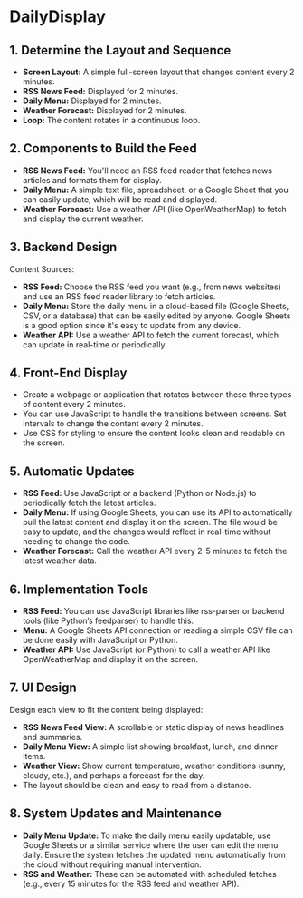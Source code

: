 # DailyDisplay

## 1. Determine the Layout and Sequence

- **Screen Layout:** A simple full-screen layout that changes content every 2 minutes.
- **RSS News Feed:** Displayed for 2 minutes.
- **Daily Menu:** Displayed for 2 minutes.
- **Weather Forecast:** Displayed for 2 minutes.
- **Loop:** The content rotates in a continuous loop.

## 2. Components to Build the Feed

- **RSS News Feed:** You'll need an RSS feed reader that fetches news articles and formats them for display.
- **Daily Menu:** A simple text file, spreadsheet, or a Google Sheet that you can easily update, which will be read and displayed.
- **Weather Forecast:** Use a weather API (like OpenWeatherMap) to fetch and display the current weather.

## 3. Backend Design

Content Sources:

- **RSS Feed:** Choose the RSS feed you want (e.g., from news websites) and use an RSS feed reader library to fetch articles.
- **Daily Menu:** Store the daily menu in a cloud-based file (Google Sheets, CSV, or a database) that can be easily edited by anyone. Google Sheets is a good option since it's easy to update from any device.
- **Weather API:** Use a weather API to fetch the current forecast, which can update in real-time or periodically.

## 4. Front-End Display

- Create a webpage or application that rotates between these three types of content every 2 minutes.
- You can use JavaScript to handle the transitions between screens. Set intervals to change the content every 2 minutes.
- Use CSS for styling to ensure the content looks clean and readable on the screen.

## 5. Automatic Updates

- **RSS Feed:** Use JavaScript or a backend (Python or Node.js) to periodically fetch the latest articles.
- **Daily Menu:** If using Google Sheets, you can use its API to automatically pull the latest content and display it on the screen. The file would be easy to update, and the changes would reflect in real-time without needing to change the code.
- **Weather Forecast:** Call the weather API every 2-5 minutes to fetch the latest weather data.

## 6. Implementation Tools

- **RSS Feed:** You can use JavaScript libraries like rss-parser or backend tools (like Python’s feedparser) to handle this.
- **Menu:** A Google Sheets API connection or reading a simple CSV file can be done easily with JavaScript or Python.
- **Weather API:** Use JavaScript (or Python) to call a weather API like OpenWeatherMap and display it on the screen.

## 7. UI Design

Design each view to fit the content being displayed:

- **RSS News Feed View:** A scrollable or static display of news headlines and summaries.
- **Daily Menu View:** A simple list showing breakfast, lunch, and dinner items.
- **Weather View:** Show current temperature, weather conditions (sunny, cloudy, etc.), and perhaps a forecast for the day.
- The layout should be clean and easy to read from a distance.

## 8. System Updates and Maintenance

- **Daily Menu Update:** To make the daily menu easily updatable, use Google Sheets or a similar service where the user can edit the menu daily. Ensure the system fetches the updated menu automatically from the cloud without requiring manual intervention.
- **RSS and Weather:** These can be automated with scheduled fetches (e.g., every 15 minutes for the RSS feed and weather API).

